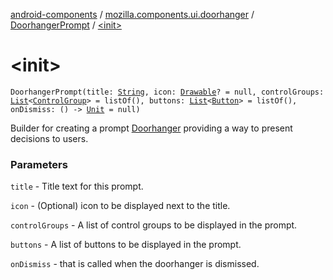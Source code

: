 [android-components](../../index.md) / [mozilla.components.ui.doorhanger](../index.md) / [DoorhangerPrompt](index.md) / [&lt;init&gt;](./-init-.md)

# &lt;init&gt;

`DoorhangerPrompt(title: `[`String`](https://kotlinlang.org/api/latest/jvm/stdlib/kotlin/-string/index.html)`, icon: `[`Drawable`](https://developer.android.com/reference/android/graphics/drawable/Drawable.html)`? = null, controlGroups: `[`List`](https://kotlinlang.org/api/latest/jvm/stdlib/kotlin.collections/-list/index.html)`<`[`ControlGroup`](-control-group/index.md)`> = listOf(), buttons: `[`List`](https://kotlinlang.org/api/latest/jvm/stdlib/kotlin.collections/-list/index.html)`<`[`Button`](-button/index.md)`> = listOf(), onDismiss: () -> `[`Unit`](https://kotlinlang.org/api/latest/jvm/stdlib/kotlin/-unit/index.html)` = null)`

Builder for creating a prompt [Doorhanger](../-doorhanger/index.md) providing a way to present decisions to users.

### Parameters

`title` - Title text for this prompt.

`icon` - (Optional) icon to be displayed next to the title.

`controlGroups` - A list of control groups to be displayed in the prompt.

`buttons` - A list of buttons to be displayed in the prompt.

`onDismiss` - that is called when the doorhanger is dismissed.